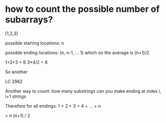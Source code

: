 # how to count the possible number of subarrays?

[1,2,3]

possible starting locations: n

possible ending locations: (n, n-1, ... 1) which on the average is (n+1)/2

1+2+3 = 6
3*4/2 = 6

So another 

LC 2962

Another way to count:
how many substrings can you make ending at index i, i+1 strings

Therefore for all endings:
1 + 2 + 3 + 4 + ... + n

= n (n+1) / 2